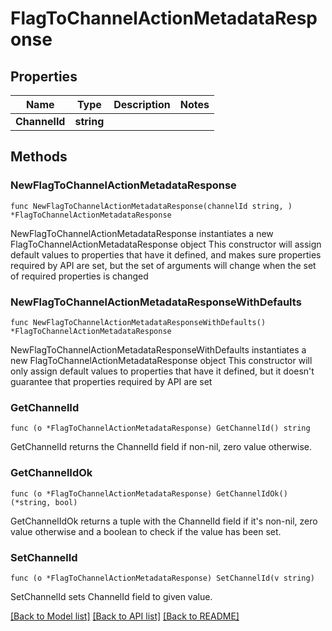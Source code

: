 # FlagToChannelActionMetadataResponse

## Properties

Name | Type | Description | Notes
------------ | ------------- | ------------- | -------------
**ChannelId** | **string** |  | 

## Methods

### NewFlagToChannelActionMetadataResponse

`func NewFlagToChannelActionMetadataResponse(channelId string, ) *FlagToChannelActionMetadataResponse`

NewFlagToChannelActionMetadataResponse instantiates a new FlagToChannelActionMetadataResponse object
This constructor will assign default values to properties that have it defined,
and makes sure properties required by API are set, but the set of arguments
will change when the set of required properties is changed

### NewFlagToChannelActionMetadataResponseWithDefaults

`func NewFlagToChannelActionMetadataResponseWithDefaults() *FlagToChannelActionMetadataResponse`

NewFlagToChannelActionMetadataResponseWithDefaults instantiates a new FlagToChannelActionMetadataResponse object
This constructor will only assign default values to properties that have it defined,
but it doesn't guarantee that properties required by API are set

### GetChannelId

`func (o *FlagToChannelActionMetadataResponse) GetChannelId() string`

GetChannelId returns the ChannelId field if non-nil, zero value otherwise.

### GetChannelIdOk

`func (o *FlagToChannelActionMetadataResponse) GetChannelIdOk() (*string, bool)`

GetChannelIdOk returns a tuple with the ChannelId field if it's non-nil, zero value otherwise
and a boolean to check if the value has been set.

### SetChannelId

`func (o *FlagToChannelActionMetadataResponse) SetChannelId(v string)`

SetChannelId sets ChannelId field to given value.



[[Back to Model list]](../README.md#documentation-for-models) [[Back to API list]](../README.md#documentation-for-api-endpoints) [[Back to README]](../README.md)


